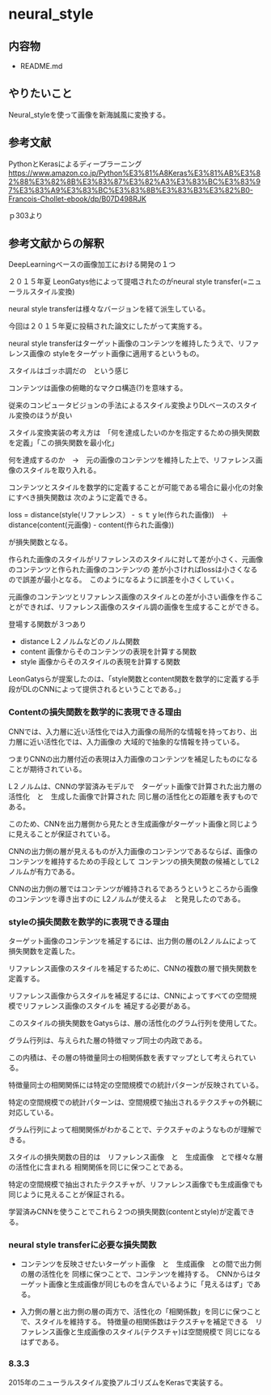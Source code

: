 # neural_style

## 内容物 
- README.md 

## やりたいこと
Neural_styleを使って画像を新海誠風に変換する。

## 参考文献

PythonとKerasによるディープラーニング
https://www.amazon.co.jp/Python%E3%81%A8Keras%E3%81%AB%E3%82%88%E3%82%8B%E3%83%87%E3%82%A3%E3%83%BC%E3%83%97%E3%83%A9%E3%83%BC%E3%83%8B%E3%83%B3%E3%82%B0-Francois-Chollet-ebook/dp/B07D498RJK

ｐ303より

## 参考文献からの解釈

DeepLearningベースの画像加工における開発の１つ

２０１５年夏 LeonGatys他によって提唱されたのがneural style transfer(=ニューラルスタイル変換)

neural style transferは様々なバージョンを経て派生している。

今回は２０１５年夏に投稿された論文にしたがって実施する。

neural style transferはターゲット画像のコンテンツを維持したうえで、リファレンス画像の
styleをターゲット画像に適用するというもの。

スタイルはゴッホ調だの　という感じ

コンテンツは画像の俯瞰的なマクロ構造(?)を意味する。

従来のコンピュータビジョンの手法によるスタイル変換よりDLベースのスタイル変換のほうが良い

スタイル変換実装の考え方は　「何を達成したいのかを指定するための損失関数を定義」「この損失関数を最小化」

何を達成するのか　→　元の画像のコンテンツを維持した上で、リファレンス画像のスタイルを取り入れる。

コンテンツとスタイルを数学的に定義することが可能である場合に最小化の対象にすべき損失関数は
次のように定義できる。

loss = distance(style(リファレンス） - ｓｔｙle(作られた画像))　＋　distance(content(元画像) - content(作られた画像))

が損失関数となる。

作られた画像のスタイルがリファレンスのスタイルに対して差が小さく、元画像のコンテンツと作られた画像のコンテンツの
差が小さければlossは小さくなるので誤差が最小となる。　このようになるように誤差を小さくしていく。

元画像のコンテンツとリファレンス画像のスタイルとの差が小さい画像を作ることができれば、リファレンス画像のスタイル調の画像を生成することができる。

登場する関数が３つあり
- distance L２ノルムなどのノルム関数
- content 画像からそのコンテンツの表現を計算する関数
- style 画像からそのスタイルの表現を計算する関数

LeonGatysらが提案したのは、「style関数とcontent関数を数学的に定義する手段がDLのCNNによって提供されるということである。」

### Contentの損失関数を数学的に表現できる理由   

CNNでは、入力層に近い活性化では入力画像の局所的な情報を持っており、出力層に近い活性化では、入力画像の
大域的で抽象的な情報を持っている。

つまりCNNの出力層付近の表現は入力画像のコンテンツを補足したものになることが期待されている。

L２ノルムは、CNNの学習済みモデルで　ターゲット画像で計算された出力層の活性化　と　生成した画像で計算された
同じ層の活性化との距離を表すものである。

このため、CNNを出力層側から見たとき生成画像がターゲット画像と同じように見えることが保証されている。

CNNの出力側の層が見えるものが入力画像のコンテンツであるならば、画像のコンテンツを維持するための手段として
コンテンツの損失関数の候補としてL2ノルムが有力である。

CNNの出力側の層ではコンテンツが維持されるであろうというところから画像のコンテンツを導き出すのに
L2ノルムが使えるよ　と発見したのである。

### styleの損失関数を数学的に表現できる理由

ターゲット画像のコンテンツを補足するには、出力側の層のL2ノルムによって損失関数を定義した。

リファレンス画像のスタイルを補足するために、CNNの複数の層で損失関数を定義する。

リファレンス画像からスタイルを補足するには、CNNによってすべての空間規模でリファレンス画像のスタイルを
補足する必要がある。

このスタイルの損失関数をGatysらは、層の活性化のグラム行列を使用してた。

グラム行列は、与えられた層の特徴マップ同士の内政である。

この内積は、その層の特徴量同士の相関係数を表すマップとして考えられている。

特徴量同士の相関関係には特定の空間規模での統計パターンが反映されている。

特定の空間規模での統計パターンは、空間規模で抽出されるテクスチャの外観に対応している。

グラム行列によって相関関係がわかることで、テクスチャのようなものが理解できる。

スタイルの損失関数の目的は　リファレンス画像　と　生成画像　とで様々な層の活性化に含まれる
相関関係を同じに保つことである。

特定の空間規模で抽出されたテクスチャが、リファレンス画像でも生成画像でも同じように見えることが保証される。

学習済みCNNを使うことでこれら２つの損失関数(contentとstyle)が定義できる。

### neural style transferに必要な損失関数

- コンテンツを反映させたいターゲット画像　と　生成画像　との間で出力側の層の活性化を
同様に保つことで、コンテンツを維持する。　CNNからはターゲット画像と生成画像が同じものを含んでいるように「見えるはず」である。

- 入力側の層と出力側の層の両方で、活性化の「相関係数」を同じに保つことで、スタイルを維持する。
特徴量の相関係数はテクスチャを補足できる　リファレンス画像と生成画像のスタイル(テクスチャ)は空間規模で
同じになるはずである。

### 8.3.3
2015年のニューラルスタイル変換アルゴリズムをKerasで実装する。

